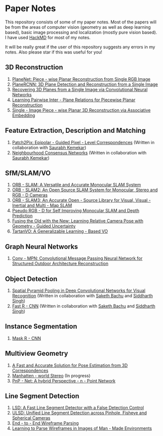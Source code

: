 # Paper Notes

This repository consists of some of my paper notes. Most of the papers will be from the areas of computer vision (geometry as well as deep learning based), basic image processing and localization (mostly pure vision based). I have used [HackMD](https://hackmd.io/) for most of my notes.

It will be really great if the user of this repository suggests any errors in my notes. Also please star if this was useful for you!

## 3D Reconstruction

1. [PlaneNet: Piece - wise Planar Reconstruction from Single RGB Image](https://hackmd.io/@GaurArihant/S1rTzJDE_)
2. [PlaneRCNN: 3D Plane Detection and Reconstruction from a Single Image](https://hackmd.io/@GaurArihant/Hkz1kVwVd)
3. [Recovering 3D Planes from a Single Image via Convolutional Neural Networks](https://hackmd.io/@GaurArihant/H1DKifnEO)
4. [Learning Pairwise Inter - Plane Relations for Piecewise Planar Reconstruction](https://hackmd.io/@GaurArihant/r1YxZKnE_)
5. [Single - Image Piece - wise Planar 3D Reconstruction via Associative Embedding](https://hackmd.io/@GaurArihant/HyXLNj2Vd)

## Feature Extraction, Description and Matching

1. [Patch2Pix: Epipolar - Guided Pixel - Level Correspondences](https://hackmd.io/@GaurArihant/BJ5qmZZlu) (Written in collaboration with [Saurabh Kemekar](https://github.com/saurabhkemekar))
2. [Neighbourhood Consensus Networks](https://hackmd.io/@GaurArihant/S1NAT2QJO) (Written in collaboration with [Saurabh Kemekar](https://github.com/saurabhkemekar))

## SfM/SLAM/VO

1. [ORB - SLAM: A Versatile and Accurate Monocular SLAM System](https://hackmd.io/@GaurArihant/S1Ypfo0e_)
2. [ORB - SLAM2: An Open Source SLAM System for Monocular, Stereo and RGB - D Cameras](https://hackmd.io/@GaurArihant/B1H0EAg4d)
3. [ORB - SLAM3: An Accurate Open - Source Library for Visual, Visual - Inertial and Multi - Map SLAM](https://hackmd.io/@GaurArihant/H10JAReEd)
4. [Pseudo RGB - D for Self Improving Monocular SLAM and Depth Prediction](https://hackmd.io/@GaurArihant/H1MWqc1u_)
5. [Fusing the Old with the New: Learning Relative Camera Pose with Geometry - Guided Uncertainty](https://hackmd.io/@GaurArihant/rkpr4-bOd)
6. [TartanVO: A Generalizable Learning - Based VO](https://hackmd.io/@GaurArihant/HJUvqRmdd)

## Graph Neural Networks

1. [Conv - MPN: Convolutional Message Passing Neural Network for Structured Outdoor Architecture Reconstruction](https://hackmd.io/@GaurArihant/SkZq6Y2VO)

## Object Detection

1. [Spatial Pyramid Pooling in Deep Convolutional Networks for Visual Recognition](https://hackmd.io/@dl-CpoNoTiysMYjEsQTDOw/BkYRf5gxd) (Written in collaboration with [Saketh Bachu](https://github.com/sakethbachu) and [Siddharth Singh](https://www.linkedin.com/in/siddharth-s-8a63a4120/))
2. [Fast R - CNN](https://hackmd.io/@siddxsingh/S1wWhX_wd/edit) (Written in collaboration with [Saketh Bachu](https://github.com/sakethbachu) and [Siddharth Singh](https://www.linkedin.com/in/siddharth-s-8a63a4120/))

## Instance Segmentation

1. [Mask R - CNN](https://hackmd.io/@GaurArihant/SyA4vA5Nu)

## Multiview Geometry

1. [A Fast and Accurate Solution for Pose Estimation from 3D Correspondences](https://hackmd.io/@GaurArihant/BkAgL280w)
2. [Manhatten - world Stereo](https://hackmd.io/@GaurArihant/r1KGR1JSO) (In progress)
3. [PnP - Net: A hybrid Perspective - n - Point Network](https://hackmd.io/@GaurArihant/ryascjwY_)

## Line Segment Detection

1. [LSD: A Fast Line Segment Detector with a False Detection Control](https://hackmd.io/@GaurArihant/Hy3rYzMtu)
2. [ULSD: Unified Line Segment Detection across Pinhole, Fisheye and Spherical Cameras](https://hackmd.io/@GaurArihant/ryG9tXztO)
3. [End - to - End Wireframe Parsing](https://hackmd.io/@GaurArihant/HyyyPDMK_)
4. [Learning to Parse Wireframes in Images of Man - Made Environments](https://hackmd.io/@GaurArihant/rk_L2PfFO)

